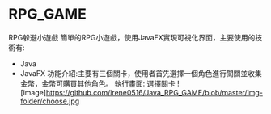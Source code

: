 # RPG_GAME
RPG躲避小遊戲
簡單的RPG小遊戲，使用JavaFX實現可視化界面，主要使用的技術有:
* Java
* JavaFX
功能介紹:主要有三個關卡，使用者首先選擇一個角色進行闖關並收集金幣，金幣可購買其他角色。
執行畫面:
選擇關卡
![image]https://github.com/irene0516/Java_RPG_GAME/blob/master/img-folder/choose.jpg
